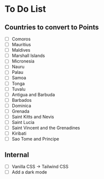 # To Do List

## Countries to convert to Points
- [ ] Comoros
- [ ] Mauritius
- [ ] Maldives
- [ ] Marshall Islands
- [ ] Micronesia
- [ ] Nauru
- [ ] Palau
- [ ] Samoa
- [ ] Tonga
- [ ] Tuvalu
- [ ] Antigua and Barbuda
- [ ] Barbados
- [ ] Dominica
- [ ] Grenada
- [ ] Saint Kitts and Nevis
- [ ] Saint Lucia
- [ ] Saint Vincent and the Grenadines
- [ ] Kiribati
- [ ] Sao Tome and Principe

## Internal

- [ ] Vanilla CSS -> Tailwind CSS
- [ ] Add a dark mode
